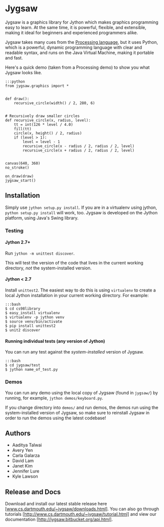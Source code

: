 # Jygsaw
Jygsaw is a graphics library for Jython which makes graphics programming easy to learn. At the same time, it is powerful, flexible, and extensible, making it ideal for beginners and experienced programmers alike.

Jygsaw takes many cues from the [Processing language](http://processing.org), but it uses Python, which is a powerful, dynamic programming language with clear and readable syntax, and runs on the Java Virtual Machine, making it portable and fast.

Here's a quick demo (taken from a Processing demo) to show you what Jygsaw looks like.


```
:::python
from jygsaw.graphics import *


def draw():
    recursive_circle(width() / 2, 280, 6)


# Recursively draw smaller circles
def recursive_circle(x, radius, level):
    tt = int(126 * level / 4.0)
    fill(tt)
    circle(x, height() / 2, radius)
    if (level > 1):
        level = level - 1
        recursive_circle(x - radius / 2, radius / 2, level)
        recursive_circle(x + radius / 2, radius / 2, level)


canvas(640, 360)
no_stroke()

on_draw(draw)
jygsaw_start()
```
## Installation
Simply use `jython setup.py install`. If you are in a virtualenv using jython, `python setup.py install` will work, too. Jygsaw is developed on the Jython platform, using Java's Swing library.

### Testing
#### Jython 2.7+
Run `jython -m unittest discover`.

This will test the version of the code that lives in the current working directory, *not* the system-installed version.

#### Jython < 2.7
Install `unittest2`. The easiest way to do this is using `virtualenv` to create a local Jython installation in your current working directory. For example:

```
:::bash
$ cd cs98library
$ easy_install virtualenv
$ virtualenv -p jython venv
$ source venv/bin/activate
$ pip install unittest2
$ unit2 discover
```

#### Running individual tests (any version of Jython)
You can run any test against the *system-installed* version of Jygsaw.

```
:::bash
$ cd jygsaw/test
$ jython name_of_test.py
```

### Demos
You can run any demo using the local copy of Jygsaw (found in `jygsaw/`) by running, for example, `jython demos/keyboard.py`.

If you change directory into `demos/` and run demos, the demos run using the system-installed version of Jygsaw, so make sure to reinstall Jygsaw in order to run the demos using the latest codebase!

## Authors
* Aaditya Talwai
* Avery Yen
* Carla Galarza
* David Lam
* Janet Kim
* Jennifer Lure
* Kyle Lawson

## Release and Docs
Download and install our latest stable release here [www.cs.dartmouth.edu/~jygsaw/downloads.html]. You can also go through tutorials [http://www.cs.dartmouth.edu/~jygsaw/tutorial.html] and view our documentation [http://jygsaw.bitbucket.org/api.html].
